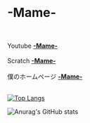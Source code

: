 <br>
<h1>-Mame-</h1>
<br>

Youtube
<strong><a href="https://www.youtube.com/channel/UCMavyFcgUqIbaXa59P1BrdA">-Mame-</a></strong><br></br>
Scratch
<strong><a href="https://scratch.mit.edu/users/xX-_-Mame-_-Xx/">-Mame-</a></strong><br></br>
僕のホームページ
<strong><a href="https://xx-mame-xx.github.io/">-Mame-</a></strong>
<br><br>

[![Top Langs](https://github-readme-stats.vercel.app/api/top-langs/?username=xX-Mame-Xx&theme=cobalt&layout=compact)](https://github.com/anuraghazra/github-readme-stats)

![Anurag's GitHub stats](https://github-readme-stats.vercel.app/api?username=xX-Mame-Xx&show_icons=true&theme=cobalt)
